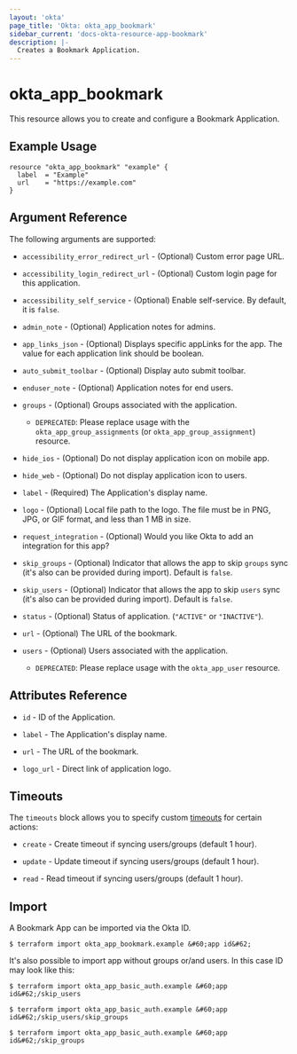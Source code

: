 ```yaml
---
layout: 'okta'
page_title: 'Okta: okta_app_bookmark'
sidebar_current: 'docs-okta-resource-app-bookmark'
description: |-
  Creates a Bookmark Application.
---
```


# okta_app_bookmark

This resource allows you to create and configure a Bookmark Application.

## Example Usage

```hcl
resource "okta_app_bookmark" "example" {
  label  = "Example"
  url    = "https://example.com"
}
```

## Argument Reference

The following arguments are supported:

- `accessibility_error_redirect_url` - (Optional) Custom error page URL.

- `accessibility_login_redirect_url` - (Optional) Custom login page for this application.

- `accessibility_self_service` - (Optional) Enable self-service. By default, it is `false`.

- `admin_note` - (Optional) Application notes for admins.

- `app_links_json` - (Optional) Displays specific appLinks for the app. The value for each application link should be boolean.

- `auto_submit_toolbar` - (Optional) Display auto submit toolbar.

- `enduser_note` - (Optional) Application notes for end users.

- `groups` - (Optional) Groups associated with the application.
  - `DEPRECATED`: Please replace usage with the `okta_app_group_assignments` (or `okta_app_group_assignment`) resource.

- `hide_ios` - (Optional) Do not display application icon on mobile app.

- `hide_web` - (Optional) Do not display application icon to users.

- `label` - (Required) The Application's display name.

- `logo` - (Optional) Local file path to the logo. The file must be in PNG, JPG, or GIF format, and less than 1 MB in size.

- `request_integration` - (Optional) Would you like Okta to add an integration for this app?

- `skip_groups` - (Optional) Indicator that allows the app to skip `groups` sync (it's also can be provided during import). Default is `false`.

- `skip_users` - (Optional) Indicator that allows the app to skip `users` sync (it's also can be provided during import). Default is `false`.

- `status` - (Optional) Status of application. (`"ACTIVE"` or `"INACTIVE"`).

- `url` - (Optional) The URL of the bookmark.

- `users` - (Optional) Users associated with the application.
  - `DEPRECATED`: Please replace usage with the `okta_app_user` resource.

## Attributes Reference

- `id` - ID of the Application.

- `label` - The Application's display name.

- `url` - The URL of the bookmark.

- `logo_url` - Direct link of application logo.

## Timeouts

The `timeouts` block allows you to specify custom [timeouts](https://www.terraform.io/language/resources/syntax#operation-timeouts) for certain actions: 

- `create` - Create timeout if syncing users/groups (default 1 hour).

- `update` - Update timeout if syncing users/groups (default 1 hour).

- `read` - Read timeout if syncing users/groups (default 1 hour).

## Import

A Bookmark App can be imported via the Okta ID.

```
$ terraform import okta_app_bookmark.example &#60;app id&#62;
```

It's also possible to import app without groups or/and users. In this case ID may look like this:

```
$ terraform import okta_app_basic_auth.example &#60;app id&#62;/skip_users

$ terraform import okta_app_basic_auth.example &#60;app id&#62;/skip_users/skip_groups

$ terraform import okta_app_basic_auth.example &#60;app id&#62;/skip_groups
```
